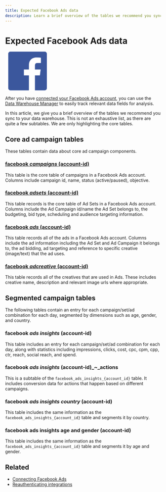 ```yaml
---
title: Expected Facebook Ads data
description: Learn a brief overview of the tables we recommend you sync to your data warehouse
---
```

# Expected Facebook Ads data

![](../../../assets/Facebook_Logo.png)

After you have [connected your Facebook Ads account](../integrations/facebook-ads.md), you can use the [Data Warehouse Manager](../../../data-analyst/data-warehouse-mgr/tour-dwm.md) to easily track relevant data fields for analysis.

In this article, we  give you a brief overview of the tables we recommend you sync to your data warehouse. This is not an exhaustive list, as there are quite a few subtables. We are only highlighting the core tables.

## Core ad campaign tables

These tables contain data about core ad campaign components.

### [facebook _campaigns_ (account-id)](https://developers.facebook.com/docs/reference/ads-api/adcampaign/)

This table is the core table of campaigns in a Facebook Ads account. Columns include campaign id, name, status (active/paused), objective.

### [facebook _adsets_ (account-id)](https://developers.facebook.com/docs/marketing-api/reference/ad-campaign)

This table records is the core table of Ad Sets in a Facebook Ads account. Columns include the Ad Campaign id/name the Ad Set belongs to, the budgeting, bid type, scheduling and audience targeting information.

### [facebook _ads_ (account-id)](https://developers.facebook.com/docs/reference/ads-api/adgroup/)

This table records all of the ads in a Facebook Ads account. Columns include the ad information including the Ad Set and Ad Campaign it belongs to, the ad bidding, ad targeting and reference to specific creative (image/text) that the ad uses.

### [facebook _adcreative_ (account-id)](https://developers.facebook.com/docs/reference/ads-api/adcreative/)

This table records all of the creatives that are used in Ads. These includes creative name, description and relevant image urls where appropriate.

## Segmented campaign tables

The following tables contain an entry for each campaign/set/ad combination for each day, segmented by dimensions such as age, gender, and country.

### facebook _ads insights_ (account-id)

This table includes an entry for each campaign/set/ad combination for each day, along with statistics including impressions, clicks, cost, cpc, cpm, cpp, ctr, reach, social reach, and spend.

### facebook _ads insights_ (account-id)_~\_actions

This is a subtable of the `facebook_ads_insights_{account_id}` table. It includes conversion data for actions that happen based on different campaigns.

### facebook _ads insights country_ (account-id)

This table includes the same information as the `facebook_ads_insights_{account_id}` table and segments it by country.

### facebook ads insights age and gender (account-id)

This table includes the same information as the `facebook_ads_insights_{account_id}` table and segments it by age and gender.

## Related

* [Connecting Facebook Ads](../integrations/facebook-ads.md)
* [Reauthenticating integrations](https://support.magento.com/hc/en-us/articles/360016733151-Reauthenticating-integrations)

